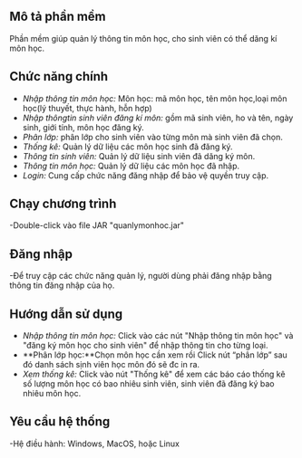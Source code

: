 ## Mô tả phần mềm
  Phần mềm giúp quản lý thông tin môn học, cho sinh viên có thể dăng kí môn học.

## Chức năng chính
- *Nhập thông tin môn học:* Môn học: mã môn học, tên môn học,loại môn học(lý thuyết, thực hành, hỗn hợp)
- *Nhập thôngtin sinh viên đăng kí môn:* gồm mã sinh viên, ho và tên, ngày sinh, giới tính, môn học đăng ký.
- *Phân lớp:* phân lớp cho sinh viên vào từng môn mà sinh viên đã chọn.
- *Thống kê:* Quản lý dữ liệu các môn học sinh đã đăng ký.
- *Thông tin sinh viên:* Quản lý dữ liệu sinh viên đã dăng ký môn.
- *Thông tin môn học:* Quản lý dữ liệu các môn học đã nhập.
- *Login:* Cung cấp chức năng đăng nhập để bảo vệ quyền truy cập.

## Chạy chương trình
-Double-click vào file JAR "quanlymonhoc.jar"

## Đăng nhập
-Để truy cập các chức năng quản lý, người dùng phải đăng nhập bằng thông tin đăng nhập của họ.

## Hướng dẫn sử dụng
- *Nhập thông tin môn học:* Click vào các nút "Nhập thông tin môn học" và "đăng ký môn học cho sinh viên" để nhập thông tin cho từng loại.
- **Phân lớp học:**Chọn môn học cần xem rồi Click nút “phân lớp” sau đó danh sách sịnh viên học môn đó sẽ đc in ra.
- *Xem thống kê:* Click vào nút "Thống kê" để xem các báo cáo thống kê số lượng môn học có bao nhiêu sinh viên, sinh viên đã đăng ký bao nhiêu môn học.

## Yêu cầu hệ thống
-Hệ điều hành: Windows, MacOS, hoặc Linux
